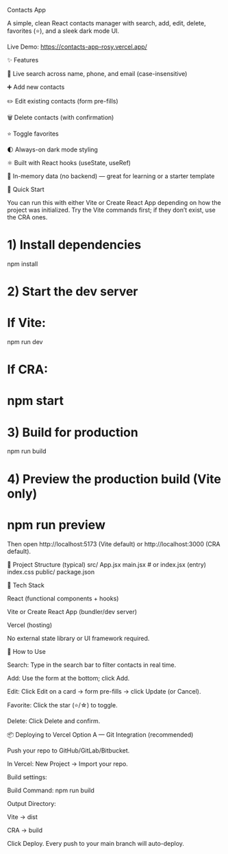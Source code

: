 Contacts App

A simple, clean React contacts manager with search, add, edit, delete, favorites (⭐), and a sleek dark mode UI.

Live Demo: https://contacts-app-rosy.vercel.app/

✨ Features

🔎 Live search across name, phone, and email (case-insensitive)

➕ Add new contacts

✏️ Edit existing contacts (form pre-fills)

🗑️ Delete contacts (with confirmation)

⭐ Toggle favorites

🌓 Always-on dark mode styling

⚛️ Built with React hooks (useState, useRef)

🧠 In-memory data (no backend) — great for learning or a starter template

🚀 Quick Start

You can run this with either Vite or Create React App depending on how the project was initialized. Try the Vite commands first; if they don’t exist, use the CRA ones.

# 1) Install dependencies
npm install

# 2) Start the dev server
# If Vite:
npm run dev
# If CRA:
# npm start

# 3) Build for production
npm run build

# 4) Preview the production build (Vite only)
# npm run preview


Then open http://localhost:5173
 (Vite default) or http://localhost:3000
 (CRA default).

🧱 Project Structure (typical)
src/
  App.jsx
  main.jsx             # or index.jsx (entry)
  index.css
public/
package.json

🧩 Tech Stack

React (functional components + hooks)

Vite or Create React App (bundler/dev server)

Vercel (hosting)

No external state library or UI framework required.

🧭 How to Use

Search: Type in the search bar to filter contacts in real time.

Add: Use the form at the bottom; click Add.

Edit: Click Edit on a card → form pre-fills → click Update (or Cancel).

Favorite: Click the star (⭐/☆) to toggle.

Delete: Click Delete and confirm.

📦 Deploying to Vercel
Option A — Git Integration (recommended)

Push your repo to GitHub/GitLab/Bitbucket.

In Vercel: New Project → Import your repo.

Build settings:

Build Command: npm run build

Output Directory:

Vite → dist

CRA → build

Click Deploy. Every push to your main branch will auto-deploy.
